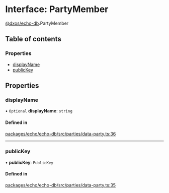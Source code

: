 # Interface: PartyMember

[@dxos/echo-db](../modules/dxos_echo_db.md).PartyMember

## Table of contents

### Properties

- [displayName](dxos_echo_db.PartyMember.md#displayname)
- [publicKey](dxos_echo_db.PartyMember.md#publickey)

## Properties

### displayName

• `Optional` **displayName**: `string`

#### Defined in

[packages/echo/echo-db/src/parties/data-party.ts:36](https://github.com/dxos/dxos/blob/e3b936721/packages/echo/echo-db/src/parties/data-party.ts#L36)

___

### publicKey

• **publicKey**: `PublicKey`

#### Defined in

[packages/echo/echo-db/src/parties/data-party.ts:35](https://github.com/dxos/dxos/blob/e3b936721/packages/echo/echo-db/src/parties/data-party.ts#L35)
